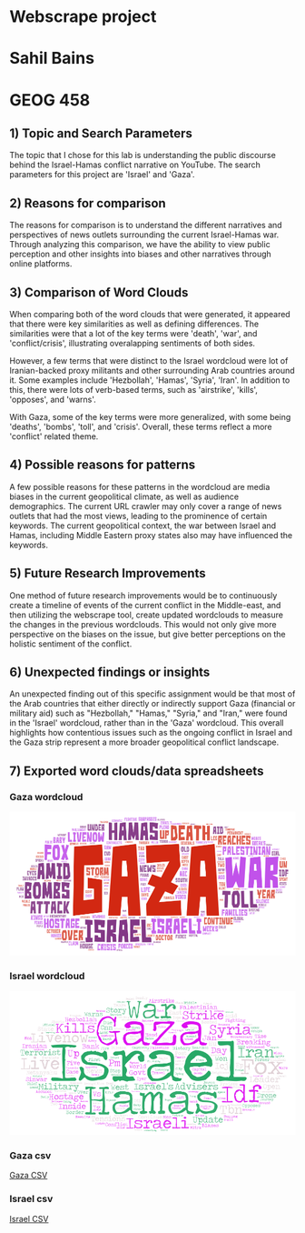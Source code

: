 # Webscrape project
# Sahil Bains
# GEOG 458


## 1) Topic and Search Parameters

The topic that I chose for this lab is understanding the public discourse behind the Israel-Hamas conflict narrative on YouTube. The search parameters for this project are 'Israel' and 'Gaza'.


## 2) Reasons for comparison

The reasons for comparison is to understand the different narratives and perspectives of news outlets surrounding the current Israel-Hamas war. Through analyzing this comparison, we have the ability to view public perception and other insights into biases and other narratives through online platforms.


## 3) Comparison of Word Clouds

When comparing both of the word clouds that were generated, it appeared that there were key similarities as well as defining differences. The similarities were that a lot of the key terms were 'death', 'war', and 'conflict/crisis', illustrating overalapping sentiments of both sides.

However, a few terms that were distinct to the Israel wordcloud were lot of Iranian-backed proxy militants and other surrounding Arab countries around it. Some examples include 'Hezbollah', 'Hamas', 'Syria', 'Iran'. In addition to this, there were lots of verb-based terms, such as 'airstrike', 'kills', 'opposes', and 'warns'.

With Gaza, some of the key terms were more generalized, with some being 'deaths', 'bombs', 'toll', and 'crisis'. Overall, these terms reflect a more 'conflict' related theme.


## 4) Possible reasons for patterns

A few possible reasons for these patterns in the wordcloud are media biases in the current geopolitical climate, as well as audience demographics. The current URL crawler may only cover a range of news outlets that had the most views, leading to the prominence of certain keywords. The current geopolitical context, the war between Israel and Hamas, including Middle Eastern proxy states also may have influenced the keywords.

## 5) Future Research Improvements

One method of future research improvements would be to continuously create a timeline of events of the current conflict in the Middle-east, and then utilizing the webscrape tool, create updated wordclouds to measure the changes in the previous wordclouds. This would not only give more perspective on the biases on the issue, but give better perceptions on the holistic sentiment of the conflict.


## 6) Unexpected findings or insights

An unexpected finding out of this specific assignment would be that most of the Arab countries that either directly or indirectly support Gaza (financial or military aid) such as "Hezbollah," "Hamas," "Syria," and "Iran," were found in the 'Israel' wordcloud, rather than in the 'Gaza' wordcloud. This overall highlights how contentious issues such as the ongoing conflict in Israel and the Gaza strip represent a more broader geopolitical conflict landscape.

## 7) Exported word clouds/data spreadsheets


### Gaza wordcloud
![Word Cloud 1](img/Gaza.png)

### Israel wordcloud
![Word Cloud 2](img/Israel.png)


### Gaza csv
[Gaza CSV](assets/gaza.csv)

### Israel csv
[Israel CSV](assets/israel.csv)




